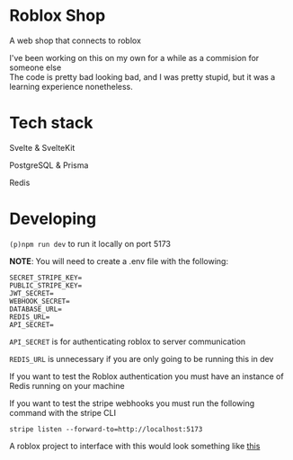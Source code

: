 # Roblox Shop

A web shop that connects to roblox

I've been working on this on my own for a while as a commision for someone else\
The code is pretty bad looking bad, and I was pretty stupid, but it was a learning experience nonetheless.

# Tech stack

Svelte & SvelteKit

PostgreSQL & Prisma

Redis

# Developing

`(p)npm run dev` to run it locally on port 5173

**NOTE**: You will need to create a .env file with the following:

```
SECRET_STRIPE_KEY=
PUBLIC_STRIPE_KEY=
JWT_SECRET=
WEBHOOK_SECRET=
DATABASE_URL=
REDIS_URL=
API_SECRET=
```

`API_SECRET` is for authenticating roblox to server communication

`REDIS_URL` is unnecessary if you are only going to be running this in dev

If you want to test the Roblox authentication you must have an instance of Redis running on your machine

If you want to test the stripe webhooks you must run the following command with the stripe CLI

```
stripe listen --forward-to=http://localhost:5173
```

A roblox project to interface with this would look something like [this](https://github.com/iluvsoup/roblox-shop/blob/main/roblox/shop.rbxl)
